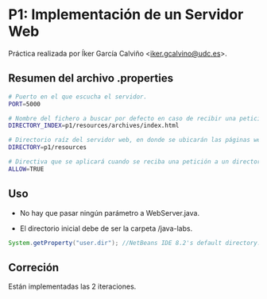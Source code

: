# P1: Implementación de un Servidor Web

Práctica realizada por Íker García Calviño <<iker.gcalvino@udc.es>>.

## Resumen del archivo .properties

```bash
# Puerto en el que escucha el servidor.
PORT=5000

# Nombre del fichero a buscar por defecto en caso de recibir una petición a un directorio.
DIRECTORY_INDEX=p1/resources/archives/index.html

# Directorio raíz del servidor web, en donde se ubicarán las páginas web.
DIRECTORY=p1/resources

# Directiva que se aplicará cuando se reciba una petición a un directorio.
ALLOW=TRUE
```

## Uso

- No hay que pasar ningún parámetro a WebServer.java.

- El directorio inicial debe de ser la carpeta /java-labs.

```java
System.getProperty("user.dir"); //NetBeans IDE 8.2's default directory.
```

## Correción

Están implementadas las 2 iteraciones.